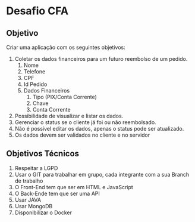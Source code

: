 # Desafio CFA

## Objetivo

Criar uma aplicação com os seguintes objetivos:

1. Coletar os dados financeiros para um futuro reembolso de um pedido.
   1. Nome
   2. Telefone
   3. CPF
   4. Id Pedido
   5. Dados Financeiros
      1. Tipo (PIX/Conta Corrente)
      2. Chave
      3. Conta Corrente
2. Possibilidade de visualizar e listar os dados.
3. Gerenciar o status se o cliente já foi ou não reembolsado.
4. Não é possível editar os dados, apenas o status pode ser atualizado.
5. Os dados devem ser validados no cliente e no servidor

## Objetivos Técnicos

1. Respeitar a LGPD 
2. Usar o GIT para trabalhar em grupo, cada integrante com a sua Branch de trabalho
3. O Front-End tem que ser em HTML e JavaScript 
4. O Back-Ende tem que ser uma API
5. Usar JAVA
6. Usar MongoDB
7. Disponibilizar o Docker